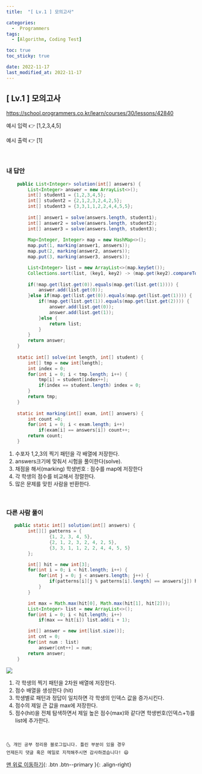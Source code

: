```yaml
---
title:  "[ Lv.1 ] 모의고사" 

categories:
  -  Programmers
tags:
  - [Algorithm, Coding Test]

toc: true
toc_sticky: true

date: 2022-11-17
last_modified_at: 2022-11-17
---
```



## [ Lv.1 ] 모의고사


<a>https://school.programmers.co.kr/learn/courses/30/lessons/42840</a>

예시 입력 👉 [1,2,3,4,5]

예시 출력 👉 [1]	


<br>

### 내 답안


```java
    public List<Integer> solution(int[] answers) {
		List<Integer> answer = new ArrayList<>();
		int[] student1 = {1,2,3,4,5};
		int[] student2 = {2,1,2,3,2,4,2,5};
		int[] student3 = {3,3,1,1,2,2,4,4,5,5};
		
		int[] answer1 = solve(answers.length, student1);
		int[] answer2 = solve(answers.length, student2);
		int[] answer3 = solve(answers.length, student3);
		
		Map<Integer, Integer> map = new HashMap<>();
		map.put(1, marking(answer1, answers));
		map.put(2, marking(answer2, answers));
		map.put(3, marking(answer3, answers));

		List<Integer> list = new ArrayList<>(map.keySet());	
		Collections.sort(list, (key1, key2) -> (map.get(key2).compareTo(map.get(key1))));
		
		if(!map.get(list.get(0)).equals(map.get(list.get(1)))) {
			answer.add(list.get(0));
		}else if(map.get(list.get(0)).equals(map.get(list.get(1)))) {
			if(!map.get(list.get(1)).equals(map.get(list.get(2)))) {
				answer.add(list.get(0));
				answer.add(list.get(1));
			}else {
				return list;
			}
		}
		return answer;
	}
	
	static int[] solve(int length, int[] student) {
		int[] tmp = new int[length];
		int index = 0;
		for(int i = 0; i < tmp.length; i++) {
			tmp[i] = student[index++];
			if(index == student.length) index = 0;
		}
		return tmp;
	}
	
	static int marking(int[] exam, int[] answers) {
		int count =0;
		for(int i = 0; i < exam.length; i++) 
			if(exam[i] == answers[i]) count++;
		return count;
	}


```

1. 수포자 1,2,3의 찍기 패턴을 각 배열에 저장한다.
2. answers크기에 맞춰서 시험을 풀이한다(solve).
3. 채점을 해서(marking) 학생번호 : 점수를 map에 저장한다 
4. 각 학생의 점수를 비교해서 정렬한다.
5. 많은 문제를 맞힌 사람을 반환한다.
<br>

### 다른 사람 풀이


```java
   public static int[] solution(int[] answers) {
        int[][] patterns = {
                {1, 2, 3, 4, 5},
                {2, 1, 2, 3, 2, 4, 2, 5},
                {3, 3, 1, 1, 2, 2, 4, 4, 5, 5}
        };

        int[] hit = new int[3];
        for(int i = 0; i < hit.length; i++) {
            for(int j = 0; j < answers.length; j++) {
                if(patterns[i][j % patterns[i].length] == answers[j]) hit[i]++;
            }
        }

        int max = Math.max(hit[0], Math.max(hit[1], hit[2]));
        List<Integer> list = new ArrayList<>();
        for(int i = 0; i < hit.length; i++)
            if(max == hit[i]) list.add(i + 1);

        int[] answer = new int[list.size()];
        int cnt = 0;
        for(int num : list)
            answer[cnt++] = num;
        return answer;
    }
```
<img src="https://user-images.githubusercontent.com/83283010/202355567-ba2c997b-2330-4ee1-8b3e-0ee6356ac3b7.png">

1. 각 학생의 찍기 패턴을 2차원 배열에 저장한다.
2. 점수 배열을 생성한다 (hit)
3. 학생별로 패턴과 정답이 일치하면 각 학생의 인덱스 값을 증가시킨다.
4. 점수의 제일 큰 값을 max에 저장한다.
5. 점수(hit)을 전체 탐색하면서 제일 높은 점수(max)와 같다면 학생번호(인덱스+1)를 list에 추가한다.

<br>


    🌜 개인 공부 정리용 블로그입니다. 틀린 부분이 있을 경우 
    언제든지 댓글 혹은 메일로 지적해주시면 감사하겠습니다! 😄

[맨 위로 이동하기](#){: .btn .btn--primary }{: .align-right}